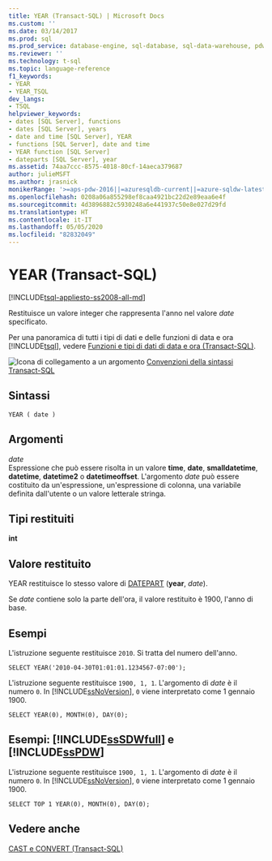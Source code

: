 ```yaml
---
title: YEAR (Transact-SQL) | Microsoft Docs
ms.custom: ''
ms.date: 03/14/2017
ms.prod: sql
ms.prod_service: database-engine, sql-database, sql-data-warehouse, pdw
ms.reviewer: ''
ms.technology: t-sql
ms.topic: language-reference
f1_keywords:
- YEAR
- YEAR_TSQL
dev_langs:
- TSQL
helpviewer_keywords:
- dates [SQL Server], functions
- dates [SQL Server], years
- date and time [SQL Server], YEAR
- functions [SQL Server], date and time
- YEAR function [SQL Server]
- dateparts [SQL Server], year
ms.assetid: 74aa7ccc-8575-4018-80cf-14aeca379687
author: julieMSFT
ms.author: jrasnick
monikerRange: '>=aps-pdw-2016||=azuresqldb-current||=azure-sqldw-latest||>=sql-server-2016||=sqlallproducts-allversions||>=sql-server-linux-2017||=azuresqldb-mi-current'
ms.openlocfilehash: 0208a06a855298ef8caa4921bc22d2e89eaa6e4f
ms.sourcegitcommit: 4d3896882c5930248a6e441937c50e8e027d29fd
ms.translationtype: HT
ms.contentlocale: it-IT
ms.lasthandoff: 05/05/2020
ms.locfileid: "82832049"
---
```

# <a name="year-transact-sql"></a>YEAR (Transact-SQL)
[!INCLUDE[tsql-appliesto-ss2008-all-md](../../includes/tsql-appliesto-ss2008-all-md.md)]

  Restituisce un valore integer che rappresenta l'anno nel valore *date* specificato.  
  
 Per una panoramica di tutti i tipi di dati e delle funzioni di data e ora [!INCLUDE[tsql](../../includes/tsql-md.md)], vedere [Funzioni e tipi di dati di data e ora &#40;Transact-SQL&#41;](../../t-sql/functions/date-and-time-data-types-and-functions-transact-sql.md).  
  
 ![Icona di collegamento a un argomento](../../database-engine/configure-windows/media/topic-link.gif "Icona di collegamento a un argomento") [Convenzioni della sintassi Transact-SQL](../../t-sql/language-elements/transact-sql-syntax-conventions-transact-sql.md)  
  
## <a name="syntax"></a>Sintassi  
  
```  
YEAR ( date )  
```  
  
## <a name="arguments"></a>Argomenti  
 *date*  
 Espressione che può essere risolta in un valore **time**, **date**, **smalldatetime**, **datetime**, **datetime2** o **datetimeoffset**. L'argomento *date* può essere costituito da un'espressione, un'espressione di colonna, una variabile definita dall'utente o un valore letterale stringa.  
  
## <a name="return-types"></a>Tipi restituiti  
 **int**  
  
## <a name="return-value"></a>Valore restituito  
 YEAR restituisce lo stesso valore di [DATEPART](../../t-sql/functions/datepart-transact-sql.md) (**year**, *date*).  
  
 Se *date* contiene solo la parte dell'ora, il valore restituito è 1900, l'anno di base.  
  
## <a name="examples"></a>Esempi  
 L'istruzione seguente restituisce `2010`. Si tratta del numero dell'anno.  
  
```  
SELECT YEAR('2010-04-30T01:01:01.1234567-07:00');  
```  
  
 L'istruzione seguente restituisce `1900, 1, 1`. L'argomento di *date* è il numero `0`. In [!INCLUDE[ssNoVersion](../../includes/ssnoversion-md.md)], `0` viene interpretato come 1 gennaio 1900.  
  
```  
SELECT YEAR(0), MONTH(0), DAY(0);  
```  
  
## <a name="examples-sssdwfull-and-sspdw"></a>Esempi: [!INCLUDE[ssSDWfull](../../includes/sssdwfull-md.md)] e [!INCLUDE[ssPDW](../../includes/sspdw-md.md)]  
 L'istruzione seguente restituisce `1900, 1, 1`. L'argomento di *date* è il numero `0`. In [!INCLUDE[ssNoVersion](../../includes/ssnoversion-md.md)], `0` viene interpretato come 1 gennaio 1900.  
  
```  
SELECT TOP 1 YEAR(0), MONTH(0), DAY(0);  
```  
  
## <a name="see-also"></a>Vedere anche  
 [CAST e CONVERT &#40;Transact-SQL&#41;](../../t-sql/functions/cast-and-convert-transact-sql.md)  
  
  

